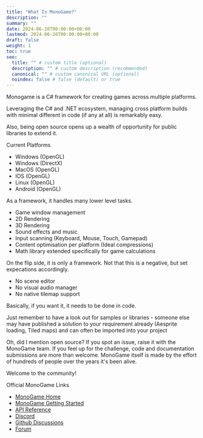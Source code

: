 ```yaml
---
title: "What Is MonoGame?"
description: ""
summary: ""
date: 2024-06-26T00:00:00+00:00
lastmod: 2024-06-26T00:00:00+00:00
draft: false
weight: 1
toc: true
seo:
  title: "" # custom title (optional)
  description: "" # custom description (recommended)
  canonical: "" # custom canonical URL (optional)
  noindex: false # false (default) or true
---
```


Monogame is a C# framework for creating games across multiple platforms.

Leveraging the C# and .NET ecosystem, managing cross platform builds with 
minimal different in code (if any at all) is remarkably easy.

Also, being open source opens up a wealth of opportunity for public libraries to extend it.

Current Platforms
- Windows (OpenGL)
- Windows (DirectX)
- MacOS (OpenGL)
- IOS (OpenGL)
- Linux (OpenGL)
- Android (OpenGL)

As a framework, it handles many lower level tasks.
- Game window management
- 2D Rendering
- 3D Rendering
- Sound effects and music
- Input scanning (Keyboard, Mouse, Touch, Gamepad)
- Content optimisation per platform (Ideal compressions)
- Math library extended specifically for game calculations

On the flip side, it is only a framework. Not that this is a negative, but set expecations accordingly.
- No scene editor
- No visual audio manager
- No native tilemap support

Basically, if you want it, it needs to be done in code.

Just remember to have a look out for samples or libraries - someone else may have published a solution
to your requirement already (Aesprite loading, Tiled maps) and can often be imported into your project

Oh, did I mention open source? If you spot an issue, raise it with the MonoGame team. If you feel up for
the challenge, code and documentation submissions are more than welcome. MonoGame itself is made by the 
effort of hundreds of people over the years it's been alive.

Welcome to the community!

Official MonoGame Links

- [MonoGame Home](https://MonoGame.net)
- [MonoGame Getting Started](https://docs.monogame.net/articles/index.html)
- [API Reference](https://docs.monogame.net/api/index.html)
- [Discord](https://discord.gg/monogame)
- [Github Discussions](https://github.com/MonoGame/MonoGame/discussions)
- [Forum](https://community.monogame.net/)

